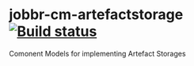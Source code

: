 # jobbr-cm-artefactstorage [![Build status](https://ci.appveyor.com/api/projects/status/akvsehv0wvwbo08a?svg=true)](https://ci.appveyor.com/project/Jobbr/jobbr-cm-artefactstorage)
Comonent Models for implementing Artefact Storages
